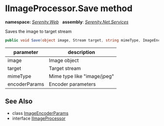 # IImageProcessor.Save method
**namespace:** *[Serenity.Web](../../README.md#serenity.web-namespace)*   **assembly**: *[Serenity.Net.Services](../../README.md)*

Saves the image to target stream

```csharp
public void Save(object image, Stream target, string mimeType, ImageEncoderParams encoderParams)
```

| parameter | description |
| --- | --- |
| image | Image object |
| target | Target stream |
| mimeType | Mime type like "image/jpeg" |
| encoderParams | Encoder parameters |

## See Also

* class [ImageEncoderParams](../ImageEncoderParams.md)
* interface [IImageProcessor](../IImageProcessor.md)